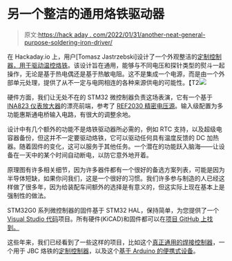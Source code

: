 # 另一个整洁的通用烙铁驱动器

> 原文:[https://hack aday . com/2022/01/31/another-neat-general-purpose-soldering-iron-driver/](https://hackaday.com/2022/01/31/another-neat-general-purpose-soldering-iron-driver/)

在 Hackaday.io 上，用户[Tomasz Jastrzebski]设计了一个外观整洁的[定制控制器，用于驱动温控烙铁](https://hackaday.io/project/183790-all-purpose-power-micro-controller)。该设计旨在通用，能够与不同电压和探针类型的熨斗一起操作，无论是基于热电偶还是基于热敏电阻。这不是集成一个电源，而是由一个外部单元处理，提供了从不一定与电网相连的各种来源供电的可能性。【T2![](../Images/80f438f21f908ad940a9b1d22b926a33.png)

硬件方面，我们让无处不在的 STM32 微控制器负责这场表演，它有一个基于 [INA823 仪表放大器](https://www.ti.com/product/INA823)的漂亮前端，参考了 [REF2030 精密电压源](https://www.ti.com/product/REF2030)。输入级配置为多功能惠斯通电桥输入电路，有很大的调整余地。

设计中有几个额外的功能不是烙铁驱动器所必需的，例如 RTC 支持，以及超级电容器备份，但这并不一定要驱动烙铁，它可以驱动任何具有温度反馈的 DC 加热器。随着固件的变化，这可以服务于其他任务。一个潜在的功能跃入脑海——让设备在一天中的某个时间自动断电，以防它意外地开着。

原理图有许多相关细节，因为许多器件都有一个很好的备选方案列表，可能是因为半导体短缺，如果你问我们，这是一个很好的习惯。我们许多参与制造的人已经这样做了很多年，因为给装配车间额外的选择是有意义的，但这实际上现在基本上是强制性的做法。

STM32G0 系列微控制器的固件基于 STM32 HAL，保持简单，为您提供了一个 [Visual Studio 代码](https://code.visualstudio.com/)项目。所有硬件(KiCAD)和固件都可以在[项目 GitHub 上找到。](https://github.com/tdjastrzebski/All-Purpose-Power-Micro-Controller)

这些年来，我们已经看到了一些这样的项目，比如这个[真正通用的焊接控制器](https://hackaday.com/2017/03/08/one-soldering-controller-to-rule-them-all/)，一个用于 JBC 烙铁的[定制控制器](https://hackaday.com/2017/11/06/roll-your-own-jbc-soldering-station/)，以及这个[基于 Arduino 的便携式设备](https://hackaday.com/2018/07/09/build-your-own-portable-arduino-soldering-iron/)。